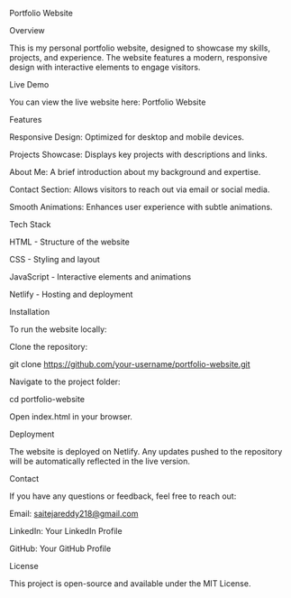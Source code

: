 Portfolio Website

Overview

This is my personal portfolio website, designed to showcase my skills, projects, and experience. The website features a modern, responsive design with interactive elements to engage visitors.

Live Demo

You can view the live website here: Portfolio Website

Features

Responsive Design: Optimized for desktop and mobile devices.

Projects Showcase: Displays key projects with descriptions and links.

About Me: A brief introduction about my background and expertise.

Contact Section: Allows visitors to reach out via email or social media.

Smooth Animations: Enhances user experience with subtle animations.

Tech Stack

HTML - Structure of the website

CSS - Styling and layout

JavaScript - Interactive elements and animations

Netlify - Hosting and deployment

Installation

To run the website locally:

Clone the repository:

git clone https://github.com/your-username/portfolio-website.git

Navigate to the project folder:

cd portfolio-website

Open index.html in your browser.

Deployment

The website is deployed on Netlify. Any updates pushed to the repository will be automatically reflected in the live version.

Contact

If you have any questions or feedback, feel free to reach out:

Email: saitejareddy218@gmail.com

LinkedIn: Your LinkedIn Profile

GitHub: Your GitHub Profile

License

This project is open-source and available under the MIT License.

